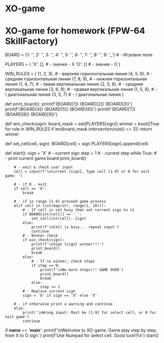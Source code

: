 # XO-game
# XO-game for homework (FPW-64 SkillFactory)


BOARD = {1: '_', 2: '_', 3: '_', 4: '_', 5: '_', 6: '_', 7: '_', 8: '_', 9: '_'}  # - Игровое поле 

PLAYERS = {
    'X': [],  # - значки - X
    'O': []   # - значки - O
}

WIN_RULES = (
    (1, 2, 3),  # - верхняя горизонтальная линия
    (4, 5, 6),  # - средняя горизонтальная линия
    (7, 8, 9),  # - нижняя горизонтальная линия
    (1, 4, 7),  # - левая вертикальная линия
    (2, 5, 8),  # - средняя вертикальная линия
    (3, 6, 9),  # - правая вертикальная линия
    (1, 5, 9),  # - \ диагональная линия 
    (3, 5, 7)   # - / диагональная линия
)


def print_board():
    print(f'{BOARD[1]} {BOARD[2]} {BOARD[3]}')
    print(f'{BOARD[4]} {BOARD[5]} {BOARD[6]}')
    print(f'{BOARD[7]} {BOARD[8]} {BOARD[9]}')


def win_check(sign):
    board_mask = set(PLAYERS[sign])
    winner = bool([True for rule in WIN_RULES if len(board_mask.intersection(rule)) == 3])
    return winner


def set_cell(cell, sign):
    BOARD[cell] = sign
    PLAYERS[sign].append(cell)


def start():
    sign = 'X'  # - current sign
    step = 1    # - current step
    while True:
        # - print current game board
        print_board()

        # - wait & check user input
        cell = input(f'\nCurrent {sign}, Type cell [1-9] or 0 for exit game: ')

        # - if 0 - exit
        if cell == '0':
            break

        # - if in range [1-9] proceed game process
        elif cell in list(map(str, range(1, 10))):
            # - If cell is not busy then set current sign to it
            if BOARD[int(cell)] == '_':
                set_cell(int(cell), sign)
            else:
                print(f'\nCell is busy... repeat input')
                continue
            # - Winner check
            if win_check(sign):
                print(f'\nSign {sign} winner!!!')
                print_board()
                break
            else:
                # - If no winner, check steps
                if step == 9:
                    print(f'\nNo more steps!!! GAME OVER')
                    print_board()
                    break
                else:
                    step += 1
            # - Replace current sign
            sign = 'O' if sign == 'X' else 'X'

        # - if otherwise print a warning and continue
        else:
            print('\nWrong input: Must be [1-9] for select cell, or 0 for exit game')
            continue


if __name__ == '__main__':
    print(f'\nWelcome to XO-game. Game play step by step, from X to O sign.')
    print(f'Use Numpad for select cell. Good luck!!!\n')
    start()
